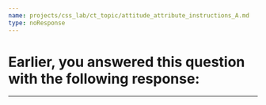 ```yaml
---
name: projects/css_lab/ct_topic/attitude_attribute_instructions_A.md
type: noResponse
---
```


# Earlier, you answered this question with the following response:

---
